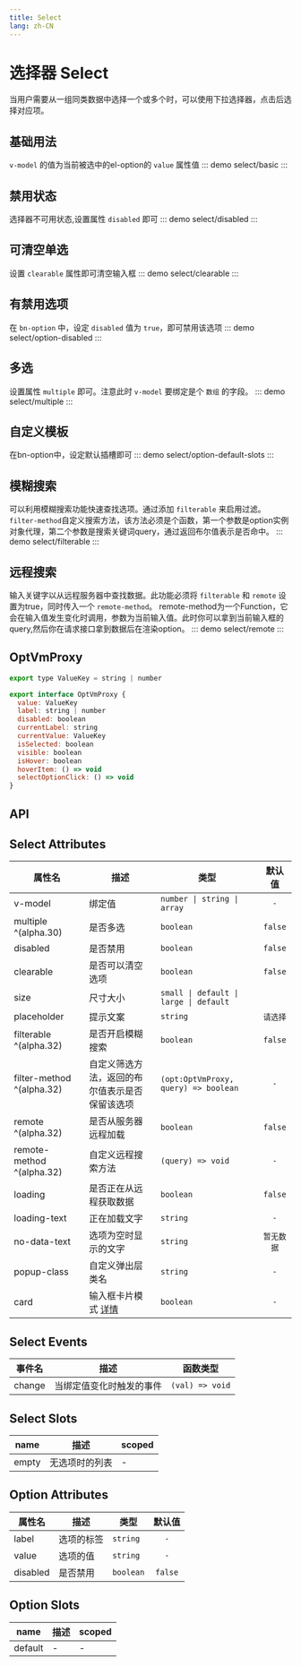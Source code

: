 ```yaml
---
title: Select
lang: zh-CN
---
```


# 选择器 Select
当用户需要从一组同类数据中选择一个或多个时，可以使用下拉选择器，点击后选择对应项。

## 基础用法
`v-model` 的值为当前被选中的el-option的 `value` 属性值
::: demo 
select/basic
:::

## 禁用状态
选择器不可用状态,设置属性 `disabled` 即可
::: demo 
select/disabled
:::

## 可清空单选
设置 `clearable` 属性即可清空输入框
::: demo 
select/clearable
:::

## 有禁用选项
在 `bn-option` 中，设定 `disabled` 值为 `true`，即可禁用该选项
::: demo 
select/option-disabled
:::

## 多选
设置属性 `multiple` 即可。注意此时 `v-model` 要绑定是个 `数组` 的字段。
::: demo
select/multiple
:::


## 自定义模板
在bn-option中，设定默认插槽即可
::: demo 
select/option-default-slots
:::

## 模糊搜索
可以利用模糊搜索功能快速查找选项。通过添加 `filterable` 来启用过滤。`filter-method`自定义搜索方法，该方法必须是个函数，第一个参数是option实例对象代理，第二个参数是搜索关键词query，通过返回布尔值表示是否命中。
::: demo 
select/filterable
:::

## 远程搜索
输入关键字以从远程服务器中查找数据。此功能必须将 `filterable` 和 `remote` 设置为true，同时传入一个 `remote-method`。 remote-method为一个Function，它会在输入值发生变化时调用，参数为当前输入值。此时你可以拿到当前输入框的query,然后你在请求接口拿到数据后在渲染option。
::: demo 
select/remote
:::

## OptVmProxy
```js
export type ValueKey = string | number

export interface OptVmProxy {
  value: ValueKey
  label: string | number
  disabled: boolean
  currentLabel: string
  currentValue: ValueKey
  isSelected: boolean
  visible: boolean
  isHover: boolean
  hoverItem: () => void
  selectOptionClick: () => void
}

```

## API
## Select Attributes
|属性名|描述|类型|默认值|
|---|---|---|:---:|
|v-model|绑定值|`number \| string \| array`|`-`|
|multiple ^(alpha.30)|是否多选|`boolean`|`false`|
|disabled|是否禁用|`boolean` |`false`|
|clearable|是否可以清空选项|`boolean` |`false`|
|size|尺寸大小|`small \| default \| large \| default`|
|placeholder|提示文案|`string`|`请选择`|
|filterable ^(alpha.32)|是否开启模糊搜索|`boolean`|`false`|
|filter-method ^(alpha.32)|自定义筛选方法，返回的布尔值表示是否保留该选项|`(opt:OptVmProxy, query) => boolean`|`-`|
|remote ^(alpha.32)|是否从服务器远程加载|`boolean`|`false`|
|remote-method ^(alpha.32)|自定义远程搜索方法|`(query) => void `|`-`|
|loading|是否正在从远程获取数据|`boolean`|`false`|
|loading-text|正在加载文字|`string`|`-`|
|no-data-text|选项为空时显示的文字|`string`|`暂无数据`|
|popup-class|自定义弹出层类名|`string`|`-`|
|card|输入框卡片模式 [详情](/components/input.html#卡片输入框)|`boolean`|`-`|

## Select Events
|事件名|描述|函数类型|
|---|---|---|
|change|当绑定值变化时触发的事件|`(val) => void`|


## Select Slots
|name|描述|scoped|
|---|---|---|
|empty|无选项时的列表|-|


## Option Attributes
|属性名|描述|类型|默认值|
|---|---|---|:---:|
|label|选项的标签|`string`|`-`|
|value|选项的值|`string` |`-`|
|disabled|是否禁用|`boolean` |`false`|

## Option Slots
|name|描述|scoped|
|---|---|---|
|default|-|-|

